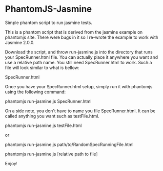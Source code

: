 PhantomJS-Jasmine
=================

Simple phantom script to run jasmine tests.

This is a phantom script that is derived from the jasmine example on phantomjs site. There were bugs in it so I re-wrote the example to work with Jasmine 2.0.0.

Download the script, and throw run-jasmine.js into the directory that runs your SpecRunner.html file. You can actually place it anywhere you want and use a relative path name. You still need SpecRunner.html to work. Such a file will look similar to what is bellow:

SpecRunner.html


<!DOCTYPE HTML>
<html>
<head>
  <meta http-equiv="Content-Type" content="text/html; charset=UTF-8">
  <title>Jasmine Spec Runner v2.0.0</title>

  <link rel="shortcut icon" type="image/png" href="lib/jasmine-2.0.0/jasmine_favicon.png">
  <link rel="stylesheet" type="text/css" href="lib/jasmine-2.0.0/jasmine.css">

  <script type="text/javascript" src="lib/jasmine-2.0.0/jasmine.js"></script>
  <script type="text/javascript" src="lib/jasmine-2.0.0/jasmine-html.js"></script>
  <script type="text/javascript" src="lib/jasmine-2.0.0/boot.js"></script>

  <!-- include source files here... -->
  <script type="text/javascript" src="src/hello.js"></script>

  <!-- include spec files here... -->
  <script type="text/javascript" src="spec/hello.js"></script>

</head>

<body>
</body>
</html>

Once you have your SpecRunner.html setup, simply run it with phantomjs using the following command:

phantomjs run-jasmine.js SpecRunner.html

On a side note, you don't have to name you file SpecRunner.html. It can be called anything you want such as testFile.html.

phantomjs run-jasmine.js testFile.html

or

phantomjs run-jasmine.js path/to/RandomSpecRunningFile.html

phantomjs run-jasmine.js [relative path to file]

Enjoy!
